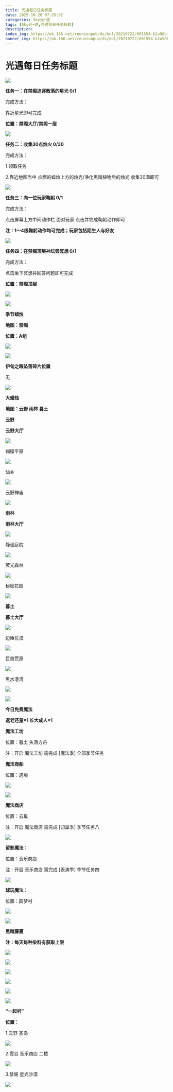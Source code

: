 ```yaml
---
title: 光遇每日任务标题
date: 2025-10-26 07:25:32
categories: Sky光•遇
tags: [Sky光•遇,光遇每日任务标题]
description: 
index_img: https://ok.166.net/reunionpub/ds/kol/20210722/001554-k2u90bj7ay.png?imageView&thumbnail=600x0&type=jpg
banner_img: https://ok.166.net/reunionpub/ds/kol/20210722/001554-k2u90bj7ay.png?imageView&thumbnail=600x0&type=jpg
---
```

# 光遇每日任务标题
![](https://img.166.net/reunionpub/1_kol_20251025_8b0201c4397460b4e4176459e227306e.png)

**任务一：在禁阁追逐散落的星光 0/1**

完成方法：

靠近星光即可完成

 **位置：禁阁大厅/禁阁一层**

![](https://img.166.net/reunionpub/1_kol_20251025_c44aa30bb78552e0ca10c0c2808869b4.png)

 **任务二：收集30点烛火 0/30**

完成方法：

1.领取任务

2.靠近地图当中 点燃的蜡烛上方的烛光/净化黑暗植物后的烛光 收集30滴即可

**![](https://img.166.net/reunionpub/1_kol_20251006_904146ea633d7507084b73346fe1b462.png)**

 **任务三：向一位玩家鞠躬 0/1**

完成方法：

点击屏幕上方中间动作栏 面对玩家 点击并完成鞠躬动作即可

 **注：1～4级鞠躬动作均可完成；玩家包括陌生人与好友**

![](https://img.166.net/reunionpub/1_kol_20251025_7a66fe5269c744b17f6b3a1d5dd5fc7e.png)

 **任务四：在禁阁顶层神坛旁冥想 0/1**

完成方法：

点击坐下冥想并回答问题即可完成

 **位置：禁阁顶层**

![](https://img.166.net/reunionpub/1_kol_20251025_52dee8844a5a970309810c463e587817.png)

**![](https://img.166.net/reunionpub/ds/kol_server/20240717/003917-8p704dsqv9.png)**

 **季节蜡烛**

 **地图：禁阁**

 **位置：A组**

![](https://img.166.net/reunionpub/1_kol_20251025_c20831a974c0c7494210daf81402ddcf.png)

**![](https://img.166.net/reunionpub/ds/kol_server/20240717/003917-8p704dsqv9.png)**

 **伊甸之眼坠落碎片位置**

无

**![](https://img.166.net/reunionpub/ds/kol_server/20240717/003917-8p704dsqv9.png)**

 **大蜡烛**

 **地图：云野 雨林 暮土**

 **云野**

 **云野大厅**

**![](https://img.166.net/reunionpub/1_kol_20250614_befb402f79ff851032dfcb53bcb6b610.png)**

蝴蝶平原

**![](https://img.166.net/reunionpub/1_kol_20250614_756dd0c665e548aacfeba349afa0952a.png)**

仙乡

**![](https://img.166.net/reunionpub/1_kol_20250614_ec7a279ddd36906c7af7b0837a378781.png)**

云野神庙

**![](https://img.166.net/reunionpub/1_kol_20250614_87b25304941150e82c9615c130d25226.png)**

 **雨林**

 **雨林大厅**

**![](https://img.166.net/reunionpub/1_kol_20250614_bdf240cba3e8f497f15c6049f985ca70.jpeg)**

静谧庭院

**![](https://img.166.net/reunionpub/1_kol_20250628_4583ea8eaf2085cb82d71d027c8c2c1d.jpeg)**

荧光森林

**![](https://img.166.net/reunionpub/1_kol_20250614_68648c707d664d2ab587f1ed85c9e2dd.jpeg)**

秘密花园

**![](https://img.166.net/reunionpub/1_kol_20250614_b6570f2c7a7894f602e89cb1fcc9a96f.jpeg)**

 **暮土**

 **暮土大厅**

**![](https://img.166.net/reunionpub/1_kol_20250614_6d06df16a307ffc60f79276353ec41d1.png)**

边陲荒漠

**![](https://img.166.net/reunionpub/1_kol_20250614_7ccb1e1811ed9a38553ababe0f7e0b43.png)**

巨兽荒原

**![](https://img.166.net/reunionpub/1_kol_20250614_dc25c821fb9d37c20693cce224cfbf08.png)**

黑水港湾

**![](https://img.166.net/reunionpub/1_kol_20250614_095a07a1a41219d77d5c00f3a0728d26.png)**

 **![](https://img.166.net/reunionpub/ds/kol/20231014/004048-gyt2imp830.png)**

 **今日免费魔法**

 **返老还童×1 长大成人×1**

 **魔法工坊**

位置：暮土 失落方舟

注：开启 魔法工坊 需完成 [魔法季] 全部季节任务

 **魔法商船**

位置：遇境

 **![](https://img.166.net/reunionpub/ds/kol/20231014/004605-qmuiowanf4.png)**

**![](https://img.166.net/reunionpub/1_kol_20250628_b85828aad362761fa4b51816f54e3077.png)**

 **魔法商店**

位置：云巢

注：开启 魔法商店 需完成 [归巢季] 季节任务八

**![](https://img.166.net/reunionpub/1_kol_20250628_306e6437c338bb23190eec649d531d15.png)**

 **留影魔法：**

位置：音乐商店

注：开启 音乐商店 需完成 [表演季] 季节任务四

**![](https://img.166.net/reunionpub/1_kol_20250706_117ac37cb9ec02b5f5cffd8f66faa5ba.png)**

 **球玩魔法：**

位置：圆梦村

![](https://img.166.net/reunionpub/1_kol_20241114_fe7f834ee8d5f2e2abc828a14fa10870.png)

![](https://img.166.net/reunionpub/ds/kol_server/20240717/003917-8p704dsqv9.png)

 **黑暗藤蔓**

 **注：每天每种染料有获取上限**

![](https://img.166.net/reunionpub/1_kol_20250121_14691ccced7771ffbe27d81267e2161f.jpeg)

![](https://img.166.net/reunionpub/1_kol_20250128_67c9bcfa670ee5c1912f9c7b3acbf1c7.jpeg)

![](https://img.166.net/reunionpub/1_kol_20250204_575af0a72e62030571755b89b16f4bef.jpeg)

![](https://img.166.net/reunionpub/1_kol_20250204_d12ae75c06b13aca78e27961da7f2322.jpeg)

![](https://img.166.net/reunionpub/1_kol_20250305_f33485f7a7fb521bb2cb1323b37ce2a7.png)

![](https://img.166.net/reunionpub/ds/kol_server/20240717/003917-8p704dsqv9.png)

 **“一起听”**

 **位置：**

1.云野 圣岛

![](https://img.166.net/reunionpub/1_kol_20241114_d3ab2a60b74e81a2f1ca25e32a872077.jpeg)

2.霞谷 音乐商店 二楼

![](https://img.166.net/reunionpub/1_kol_20241114_c847c1ccc28766421e8613dde03b97b5.jpeg)

3.禁阁 星光沙漠

![](https://img.166.net/reunionpub/1_kol_20241114_b3ef53b52de5968f0c39b6831ceed2e1.png)

